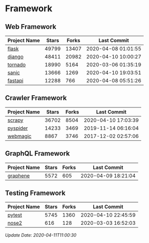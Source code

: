 # Framework

## Web Framework

| Project Name | Stars | Forks | Last Commit |
| ------------ | ----- | ----- | ----------- |
| [flask](https://github.com/pallets/flask) | 49799 | 13407 | 2020-04-08 01:01:55 |
| [django](https://github.com/django/django) | 48411 | 20982 | 2020-04-10 10:00:27 |
| [tornado](https://github.com/tornadoweb/tornado) | 18990 | 5164 | 2020-03-06 01:35:19 |
| [sanic](https://github.com/huge-success/sanic) | 13666 | 1269 | 2020-04-10 19:03:51 |
| [fastapi](https://github.com/tiangolo/fastapi) | 12288 | 766 | 2020-04-08 05:51:26 |

## Crawler Framework

| Project Name | Stars | Forks | Last Commit |
| ------------ | ----- | ----- | ----------- |
| [scrapy](https://github.com/scrapy/scrapy) | 36702 | 8504 | 2020-04-10 17:03:39 |
| [pyspider](https://github.com/binux/pyspider) | 14233 | 3469 | 2019-11-14 06:16:04 |
| [webmagic](https://github.com/code4craft/webmagic) | 8867 | 3746 | 2017-12-02 02:57:06 |

## GraphQL Framework

| Project Name | Stars | Forks | Last Commit |
| ------------ | ----- | ----- | ----------- |
| [graphene](https://github.com/graphql-python/graphene) | 5572 | 605 | 2020-04-09 18:21:04 |

## Testing Framework

| Project Name | Stars | Forks | Last Commit |
| ------------ | ----- | ----- | ----------- |
| [pytest](https://github.com/pytest-dev/pytest) | 5745 | 1360 | 2020-04-10 22:45:59 |
| [nose2](https://github.com/nose-devs/nose2) | 616 | 128 | 2020-03-03 16:52:03 |

*Update Date: 2020-04-11T11:00:30*